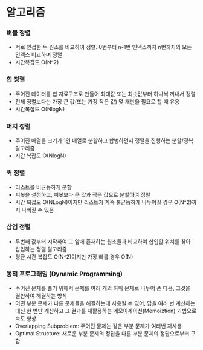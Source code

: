 # 알고리즘

### 버블 정렬

- 서로 인접한 두 원소를 비교하여 정렬. 0번부터 n-1번 인덱스까지 n번까지의 모든 인덱스 비교하며 정렬
- 시간복잡도 O(N^2)

### 힙 정렬

- 주어진 데이터를 힙 자료구조로 만들어 최대값 또는 최솟값부터 하나씩 꺼내서 정렬
- 전체 정렬보다는 가장 큰 값(또는 가장 작은 값) 몇 개만을 필요로 할 때 유용
- 시간복잡도 O(NlogN)

### 머지 정렬

- 주어진 배열을 크기가 1인 배열로 분할하고 합병하면서 정렬을 진행하는 분할/정복 알고리즘
- 시간 복잡도 O(NlogN)

### 퀵 정렬

- 리스트를 비균등하게 분할
- 피봇을 설정하고, 피봇보다 큰 값과 작은 값으로 분할하여 정렬
- 시간 복잡도 O(NLogN)이지만 리스트가 계속 불균등하게 나누어질 경우 O(N^2)까지 나빠질 수 있음

### 삽입 정렬

- 두번째 값부터 시작하여 그 앞에 존재하는 원소들과 비교하여 삽입할 위치를 찾아 삽입하는 정렬 알고리즘
- 평균 시간 복잡도 O(N^2)이지만 가장 빠를 경우 O(N)

### 동적 프로그래밍 (Dynamic Programming)

- 주어진 문제를 풀기 위해서 문제를 여러 개의 하위 문제로 나누어 푼 다음, 그것을 결합하여 해결하는 방식
- 어떤 부분 문제가 다른 문제들을 해결하는데 사용될 수 있어, 답을 여러 번 계산하는 대신 한 번만 계산하고 그 결과를 재활용하는 메모이제이션(Memoiztion) 기법으로 속도 향상
- Overlapping Subproblem: 주어진 문제는 같은 부분 문제가 여러번 재사용
- Optimal Structure: 새로운 부분 문제의 정답을 다른 부분 문제의 정답으로부터 구함
